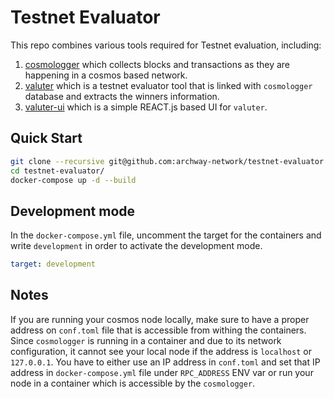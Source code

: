 # Testnet Evaluator
This repo combines various tools required for Testnet evaluation, including:

1. [cosmologger](https://github.com/archway-network/cosmologger) which collects blocks and transactions as they are happening in a cosmos based network.
2. [valuter](https://github.com/archway-network/valuter) which is a testnet evaluator tool that is linked with `cosmologger` database and extracts the winners information.
3. [valuter-ui](https://github.com/archway-network/valuter-ui) which is a simple REACT.js based UI for `valuter`.


## Quick Start

```sh
git clone --recursive git@github.com:archway-network/testnet-evaluator.git
cd testnet-evaluator/
docker-compose up -d --build
```

## Development mode

In the `docker-compose.yml` file, uncomment the target for the containers and write `development` in order to activate the development mode.

```yml
target: development
```

## Notes
If you are running your cosmos node locally, make sure to have a proper address on `conf.toml` file that is accessible from withing the containers. Since `cosmologger` is running in a container and due to its network configuration, it cannot see your local node if the address is `localhost` or `127.0.0.1`. You have to either use an IP address in `conf.toml` and set that IP address in `docker-compose.yml` file under `RPC_ADDRESS` ENV var or run your node in a container which is accessible by the `cosmologger`.